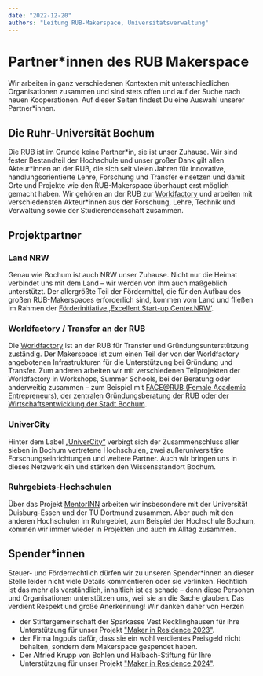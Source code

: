 ```yaml
---
date: "2022-12-20"
authors: "Leitung RUB-Makerspace, Universitätsverwaltung"
---
```

# Partner\*innen des RUB Makerspace

Wir arbeiten in ganz verschiedenen Kontexten mit unterschiedlichen Organisationen zusammen und sind stets offen und auf der Suche nach neuen Kooperationen. Auf dieser Seiten findest Du eine Auswahl unserer Partner\*innen. 

## Die Ruhr-Universität Bochum

Die RUB ist im Grunde keine Partner\*in, sie ist unser Zuhause. Wir sind fester Bestandteil der Hochschule und unser großer Dank gilt allen Akteur\*innen an der RUB, die sich seit vielen Jahren für innovative, handlungsorientierte Lehre, Forschung und Transfer einsetzen und damit Orte und Projekte wie den RUB-Makerspace überhaupt erst möglich gemacht haben. Wir gehören an der RUB zur [Worldfactory](https://www.worldfactory.de/) und arbeiten mit verschiedensten Akteur\*innen aus der Forschung, Lehre, Technik und Verwaltung sowie der Studierendenschaft zusammen. 

## Projektpartner

### Land NRW

Genau wie Bochum ist auch NRW unser Zuhause. Nicht nur die Heimat verbindet uns mit dem Land – wir werden von ihm auch maßgeblich unterstützt. Der allergrößte Teil der Fördermittel, die für den Aufbau des großen RUB-Makerspaces erforderlich sind, kommen vom Land und fließen im Rahmen der [Förderinitiative ‚Excellent Start-up Center.NRW‘](https://www.exzellenz-start-up-center.nrw/).

### Worldfactory / Transfer an der RUB

Die [Worldfactory](https://www.worldfactory.de/) ist an der RUB für Transfer und Gründungsunterstützung zuständig. Der Makerspace ist zum einen Teil der von der Worldfactory angebotenen Infrastrukturen für die Unterstützung bei Gründung und Transfer. Zum anderen arbeiten wir mit verschiedenen Teilprojekten der Worldfactory in Workshops, Summer Schools, bei der Beratung oder anderweitig zusammen – zum Beispiel mit [FACE@RUB (Female Academic Entrepreneurs)](https://face.rub.de/), der [zentralen Gründungsberatung der RUB](https://www.worldfactory.de/beratung) oder der [Wirtschaftsentwicklung der Stadt Bochum](https://www.bochum-wirtschaft.de/). 

### UniverCity

Hinter dem Label [„UniverCity“](https://www.univercity-bochum.de/) verbirgt sich der Zusammenschluss aller sieben in Bochum vertretene Hochschulen, zwei außeruniversitäre Forschungseinrichtungen und weitere Partner. Auch wir bringen uns in dieses Netzwerk ein und stärken den Wissensstandort Bochum.

### Ruhrgebiets-Hochschulen 

Über das Projekt [MentorINN](drittmittelprojekte.md#mentorinn) arbeiten wir insbesondere mit der Universität Duisburg-Essen und der TU Dortmund zusammen. Aber auch mit den anderen Hochschulen im Ruhrgebiet, zum Beispiel der Hochschule Bochum, kommen wir immer wieder in Projekten und auch im Alltag zusammen. 

## Spender\*innen

Steuer- und Förderrechtlich dürfen wir zu unseren Spender\*innen an dieser Stelle leider nicht viele Details kommentieren oder sie verlinken. Rechtlich ist das mehr als verständlich, inhaltlich ist es schade – denn diese Personen und Organisationen unterstützen uns, weil sie an die Sache glauben. Das verdient Respekt und große Anerkennung! Wir danken daher von Herzen 

- der Stiftergemeinschaft der Sparkasse Vest Recklinghausen für ihre Unterstützung für unser Projekt ["Maker in Residence 2023"](mir.md).
- der Firma Ingpuls dafür, dass sie ein wohl verdientes Preisgeld nicht behalten, sondern dem Makerspace gespendet haben.
- Der Alfried Krupp von Bohlen und Halbach-Stiftung für Ihre Unterstützung für unser Projekt ["Maker in Residence 2024"](mir.md).